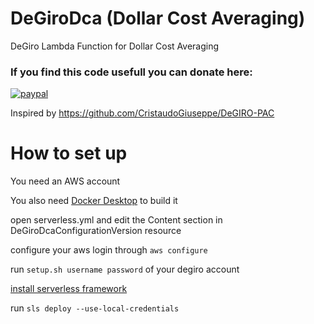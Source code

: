 # DeGiroDca (Dollar Cost Averaging)
DeGiro Lambda Function for Dollar Cost Averaging

### If you find this code usefull you can donate here:

[![paypal](https://www.paypalobjects.com/en_US/i/btn/btn_donateCC_LG.gif)](https://www.paypal.com/donate/?hosted_button_id=CZXXCPF8BTUD6)

Inspired by https://github.com/CristaudoGiuseppe/DeGIRO-PAC

# How to set up

You need an AWS account

You also need [Docker Desktop](https://www.docker.com/products/docker-desktop) to build it

open serverless.yml and edit the Content section in DeGiroDcaConfigurationVersion resource

configure your aws login through `aws configure`

run `setup.sh username password` of your degiro account

[install serverless framework](https://www.serverless.com/framework/docs/getting-started)  

run `sls deploy --use-local-credentials`
